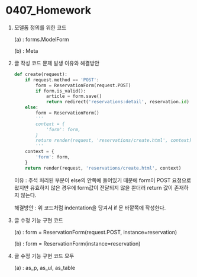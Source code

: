 # 0407_Homework

1. 모델폼 정의를 위한 코드

   (a) : forms.ModelForm

   (b) : Meta

2. 글 작성 코드 문제 발생 이유와 해결방안

   ```python
   def create(request):
       if request.method == 'POST':
           form = ReservationForm(request.POST)
           if form.is_valid():
               article = form.save()
               return redirect('reservations:detail', reservation.id)
       else:
           form = ReservationForm()
           '''
           context = {
               'form': form,
           }
           return render(request, 'reservations/create.html', context)
           '''
       context = {
           'form': form,
       }
       return render(request, 'reservations/create.html', context)
   ```

   이유 :  주석 처리된 부분이 else의 안쪽에 들어있기 때문에 form이 POST 요청으로 왔지만 유효하지 않은 경우에 form값이 전달되지 않을 뿐더러 return 값이 존재하지 않는다.

   해결방안 : 위 코드처럼 indentation을 당겨서 if 문 바깥쪽에 작성한다.

3. 글 수정 기능 구현 코드

   (a) : form = ReservationForm(request.POST, instance=reservation)

   (b) : form = ReservationForm(instance=reservation)

4. 글 수정 기능 구현 코드 모두

   (a) : as_p, as_ul, as_table